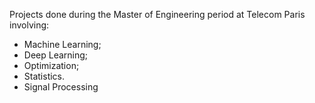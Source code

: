 Projects done during the Master of Engineering period at Telecom Paris involving: 
* Machine Learning;
* Deep Learning;
* Optimization;
* Statistics.
* Signal Processing
